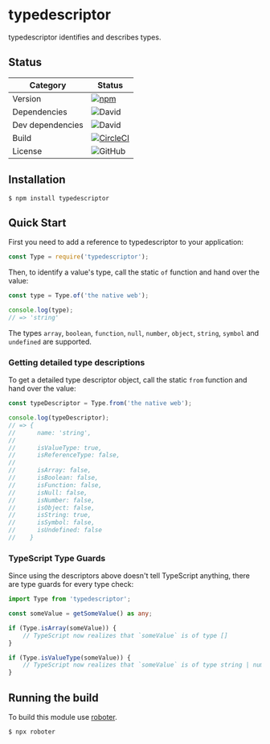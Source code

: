 # typedescriptor

typedescriptor identifies and describes types.

## Status

| Category         | Status                                                                                                                                                   |
| ---------------- | -------------------------------------------------------------------------------------------------------------------------------------------------------- |
| Version          | [![npm](https://img.shields.io/npm/v/typedescriptor)](https://www.npmjs.com/package/typedescriptor)                                                      |
| Dependencies     | ![David](https://img.shields.io/david/thenativeweb/typedescriptor)                                                                                       |
| Dev dependencies | ![David](https://img.shields.io/david/dev/thenativeweb/typedescriptor)                                                                                   |
| Build            | [![CircleCI](https://img.shields.io/circleci/build/github/thenativeweb/typedescriptor)](https://circleci.com/gh/thenativeweb/typedescriptor/tree/master) |
| License          | ![GitHub](https://img.shields.io/github/license/thenativeweb/typedescriptor)                                                                             |

## Installation

```shell
$ npm install typedescriptor
```

## Quick Start

First you need to add a reference to typedescriptor to your application:

```javascript
const Type = require('typedescriptor');
```

Then, to identify a value's type, call the static `of` function and hand over the value:

```javascript
const type = Type.of('the native web');

console.log(type);
// => 'string'
```

The types `array`, `boolean`, `function`, `null`, `number`, `object`, `string`, `symbol` and `undefined` are supported.

### Getting detailed type descriptions

To get a detailed type descriptor object, call the static `from` function and hand over the value:

```javascript
const typeDescriptor = Type.from('the native web');

console.log(typeDescriptor);
// => {
//      name: 'string',
//
//      isValueType: true,
//      isReferenceType: false,
//
//      isArray: false,
//      isBoolean: false,
//      isFunction: false,
//      isNull: false,
//      isNumber: false,
//      isObject: false,
//      isString: true,
//      isSymbol: false,
//      isUndefined: false
//    }
```

### TypeScript Type Guards

Since using the descriptors above doesn't tell TypeScript anything, there are type guards for every type check:

```typescript
import Type from 'typedescriptor';

const someValue = getSomeValue() as any;

if (Type.isArray(someValue)) {
    // TypeScript now realizes that `someValue` is of type []
}

if (Type.isValueType(someValue)) {
    // TypeScript now realizes that `someValue` is of type string | number | boolean | null | undefined
}
```

## Running the build

To build this module use [roboter](https://www.npmjs.com/package/roboter).

```shell
$ npx roboter
```
